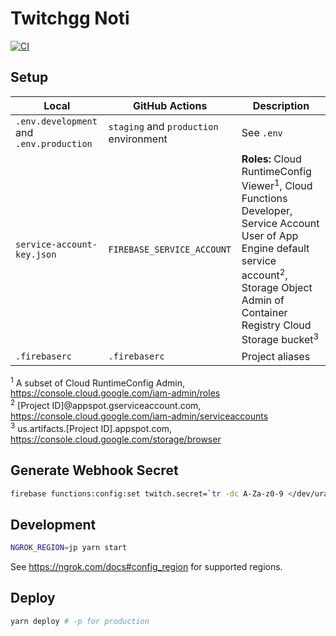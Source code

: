 # Twitchgg Noti
[![CI](https://github.com/jebibot/twitchgg-noti/actions/workflows/main.yml/badge.svg?branch=main&event=push)](https://github.com/jebibot/twitchgg-noti/actions/workflows/main.yml)

## Setup

| Local | GitHub Actions | Description |
| ----- | -------------- | ----------- |
| `.env.development` and `.env.production` | `staging` and `production` environment | See `.env` |
| `service-account-key.json` | `FIREBASE_SERVICE_ACCOUNT` | **Roles:** Cloud RuntimeConfig Viewer<sup>1</sup>, Cloud Functions Developer, Service Account User of App Engine default service account<sup>2</sup>, Storage Object Admin of Container Registry Cloud Storage bucket<sup>3</sup> |
| `.firebaserc` | `.firebaserc` | Project aliases |

<sup>1</sup> A subset of Cloud RuntimeConfig Admin, https://console.cloud.google.com/iam-admin/roles \
<sup>2</sup> [Project ID]@appspot.gserviceaccount.com, https://console.cloud.google.com/iam-admin/serviceaccounts \
<sup>3</sup> us.artifacts.[Project ID].appspot.com, https://console.cloud.google.com/storage/browser


## Generate Webhook Secret

```sh
firebase functions:config:set twitch.secret=`tr -dc A-Za-z0-9 </dev/urandom | head -c 20`
```

## Development

```sh
NGROK_REGION=jp yarn start
```

See https://ngrok.com/docs#config_region for supported regions.

## Deploy

```sh
yarn deploy # -p for production
```
